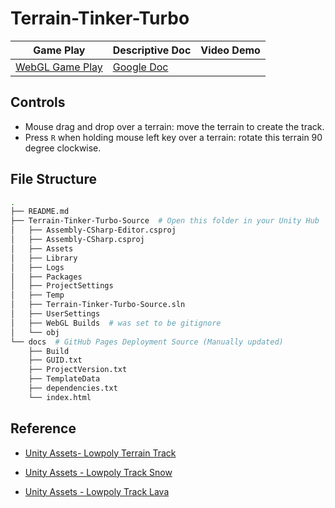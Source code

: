 # Terrain-Tinker-Turbo

| Game Play                                                       | Descriptive Doc                                                                                    | Video Demo |
|-----------------------------------------------------------------|----------------------------------------------------------------------------------------------------|------------|
| [WebGL Game Play](https://www.brando.dev/Terrain-Tinker-Turbo/) | [Google Doc](https://docs.google.com/document/d/1Vv43XOBFkLTBURJkr4-mtASEsxzbv6IdImxQkb_WFcw/edit) |            |

## Controls
- Mouse drag and drop over a terrain: move the terrain to create the track.
- Press `R` when holding mouse left key over a terrain: rotate this terrain 90 degree clockwise.

## File Structure
```bash
.
├── README.md
├── Terrain-Tinker-Turbo-Source  # Open this folder in your Unity Hub
│   ├── Assembly-CSharp-Editor.csproj
│   ├── Assembly-CSharp.csproj
│   ├── Assets
│   ├── Library
│   ├── Logs
│   ├── Packages
│   ├── ProjectSettings
│   ├── Temp
│   ├── Terrain-Tinker-Turbo-Source.sln
│   ├── UserSettings
│   ├── WebGL Builds  # was set to be gitignore
│   └── obj
└── docs  # GitHub Pages Deployment Source (Manually updated)
    ├── Build
    ├── GUID.txt
    ├── ProjectVersion.txt
    ├── TemplateData
    ├── dependencies.txt
    └── index.html
```

## Reference
- [Unity Assets- Lowpoly Terrain Track](https://assetstore.unity.com/packages/3d/environments/roadways/lowpoly-terrain-track-165394)

- [Unity Assets - Lowpoly Track Snow](https://assetstore.unity.com/packages/3d/environments/roadways/lowpoly-track-snow-178503)

- [Unity Assets - Lowpoly Track Lava](https://assetstore.unity.com/packages/3d/environments/roadways/lowpoly-track-lava-177759)